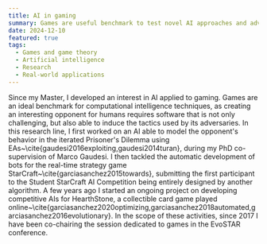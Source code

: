 ```yaml
---
title: AI in gaming
summary: Games are useful benchmark to test novel AI approaches and advance our knowledge in the domain
date: 2024-12-10
featured: true
tags:
  - Games and game theory
  - Artificial intelligence
  - Research
  - Real-world applications
---
```

Since my Master, I developed an interest in AI applied to gaming. Games are an ideal benchmark for computational intelligence techniques, as creating an interesting opponent for humans requires software that is not only challenging, but also able to induce the tactics used by its adversaries. In this research line, I first worked on an AI able to model the opponent's behavior in the iterated Prisoner's Dilemma using EAs~\cite{gaudesi2016exploiting,gaudesi2014turan}, during my PhD co-supervision of Marco Gaudesi. I then tackled the automatic development of bots for the real-time strategy game StarCraft~\cite{garciasanchez2015towards}, submitting the first participant to the Student StarCraft AI Competition being entirely designed by another algorithm. A few years ago I started an ongoing project on developing competitive AIs for HearthStone, a collectible card game played online~\cite{garciasanchez2020optimizing,garciasanchez2018automated,garciasanchez2016evolutionary}. In the scope of these activities, since 2017 I have been co-chairing the session dedicated to games in the EvoSTAR conference.